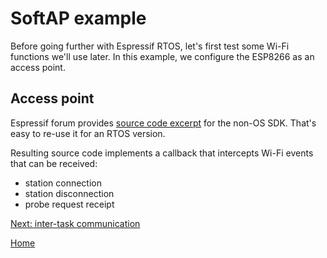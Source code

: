 # SoftAP example #

Before going further with Espressif RTOS, let's first test some Wi-Fi functions we'll use later. In this example, we configure the ESP8266 as an access point.

## Access point ##

Espressif forum provides [source code excerpt](http://bbs.espressif.com/viewtopic.php?f=31&t=227) for the non-OS SDK. That's easy to re-use it for an RTOS version.

Resulting source code implements a callback that intercepts Wi-Fi events that can be received:

* station connection
* station disconnection
* probe request receipt

[Next: inter-task communication](designInterTask.md)

[Home](design.md)


